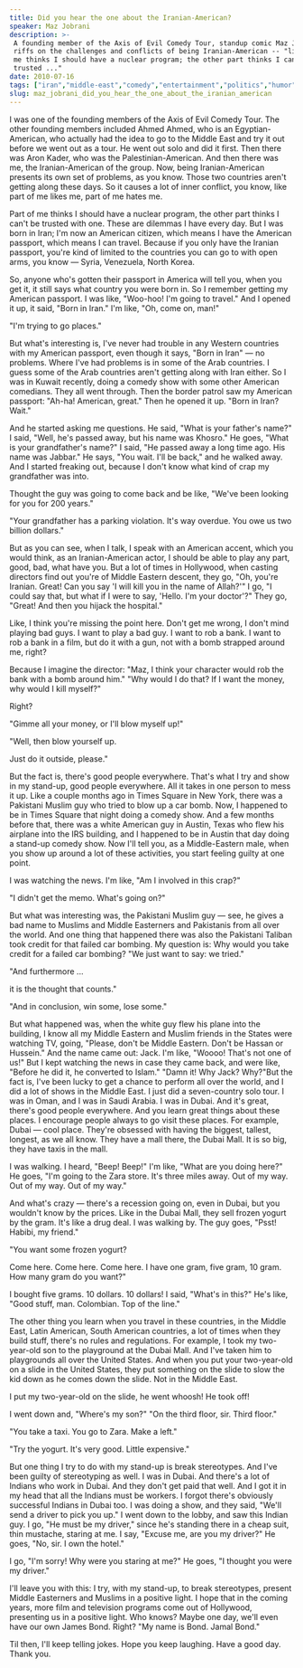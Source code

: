 ```yaml
---
title: Did you hear the one about the Iranian-American?
speaker: Maz Jobrani
description: >-
 A founding member of the Axis of Evil Comedy Tour, standup comic Maz Jobrani
 riffs on the challenges and conflicts of being Iranian-American -- "like, part of
 me thinks I should have a nuclear program; the other part thinks I can't be
 trusted ..."
date: 2010-07-16
tags: ["iran","middle-east","comedy","entertainment","politics","humor"]
slug: maz_jobrani_did_you_hear_the_one_about_the_iranian_american
---
```


I was one of the founding members of the Axis of Evil Comedy Tour. The other founding
members included Ahmed Ahmed, who is an Egyptian-American, who actually had the idea to go
to the Middle East and try it out before we went out as a tour. He went out solo and did
it first. Then there was Aron Kader, who was the Palestinian-American. And then there was
me, the Iranian-American of the group. Now, being Iranian-American presents its own set of
problems, as you know. Those two countries aren't getting along these days. So it causes a
lot of inner conflict, you know, like part of me likes me, part of me hates
me.

Part of me thinks I should have a nuclear program, the other part thinks I can't be
trusted with one. These are dilemmas I have every day. But I was born in Iran; I'm now an
American citizen, which means I have the American passport, which means I can travel.
Because if you only have the Iranian passport, you're kind of limited to the countries you
can go to with open arms, you know — Syria, Venezuela, North Korea.

So, anyone who's gotten their passport in America will tell you, when you get it, it still
says what country you were born in. So I remember getting my American passport. I was
like, "Woo-hoo! I'm going to travel." And I opened it up, it said, "Born in Iran." I'm
like, "Oh, come on, man!"

"I'm trying to go places."

But what's interesting is, I've never had trouble in any Western countries with my
American passport, even though it says, "Born in Iran" — no problems. Where I've had
problems is in some of the Arab countries. I guess some of the Arab countries aren't
getting along with Iran either. So I was in Kuwait recently, doing a comedy show with some
other American comedians. They all went through. Then the border patrol saw my American
passport: "Ah-ha! American, great." Then he opened it up. "Born in Iran?
Wait."

And he started asking me questions. He said, "What is your father's name?" I said, "Well,
he's passed away, but his name was Khosro." He goes, "What is your grandfather's name?" I
said, "He passed away a long time ago. His name was Jabbar." He says, "You wait. I'll be
back," and he walked away. And I started freaking out, because I don't know what kind of
crap my grandfather was into.

Thought the guy was going to come back and be like, "We've been looking for you for 200
years."

"Your grandfather has a parking violation. It's way overdue. You owe us two billion
dollars."

But as you can see, when I talk, I speak with an American accent, which you would think,
as an Iranian-American actor, I should be able to play any part, good, bad, what have you.
But a lot of times in Hollywood, when casting directors find out you're of Middle Eastern
descent, they go, "Oh, you're Iranian. Great! Can you say 'I will kill you in the name of
Allah?'" I go, "I could say that, but what if I were to say, 'Hello. I'm your doctor'?"
They go, "Great! And then you hijack the hospital."

Like, I think you're missing the point here. Don't get me wrong, I don't mind playing bad
guys. I want to play a bad guy. I want to rob a bank. I want to rob a bank in a film, but
do it with a gun, not with a bomb strapped around me, right?

Because I imagine the director: "Maz, I think your character would rob the bank with a
bomb around him." "Why would I do that? If I want the money, why would I kill
myself?"

Right?

"Gimme all your money, or I'll blow myself up!"

"Well, then blow yourself up.

Just do it outside, please."

But the fact is, there's good people everywhere. That's what I try and show in my
stand-up, good people everywhere. All it takes in one person to mess it up. Like a couple
months ago in Times Square in New York, there was a Pakistani Muslim guy who tried to blow
up a car bomb. Now, I happened to be in Times Square that night doing a comedy show. And a
few months before that, there was a white American guy in Austin, Texas who flew his
airplane into the IRS building, and I happened to be in Austin that day doing a stand-up
comedy show. Now I'll tell you, as a Middle-Eastern male, when you show up around a lot of
these activities, you start feeling guilty at one point.

I was watching the news. I'm like, "Am I involved in this crap?"

"I didn't get the memo. What's going on?"

But what was interesting was, the Pakistani Muslim guy — see, he gives a bad name to
Muslims and Middle Easterners and Pakistanis from all over the world. And one thing that
happened there was also the Pakistani Taliban took credit for that failed car bombing. My
question is: Why would you take credit for a failed car bombing? "We just want to say: we
tried."

"And furthermore ...

it is the thought that counts."

"And in conclusion, win some, lose some."

But what happened was, when the white guy flew his plane into the building, I know all my
Middle Eastern and Muslim friends in the States were watching TV, going, "Please, don't be
Middle Eastern. Don't be Hassan or Hussein." And the name came out: Jack. I'm like,
"Woooo! That's not one of us!" But I kept watching the news in case they came back, and
were like, "Before he did it, he converted to Islam." "Damn it! Why Jack? Why?"But the
fact is, I've been lucky to get a chance to perform all over the world, and I did a lot of
shows in the Middle East. I just did a seven-country solo tour. I was in Oman, and I was
in Saudi Arabia. I was in Dubai. And it's great, there's good people everywhere. And you
learn great things about these places. I encourage people always to go visit these places.
For example, Dubai — cool place. They're obsessed with having the biggest, tallest,
longest, as we all know. They have a mall there, the Dubai Mall. It is so big, they have
taxis in the mall.

I was walking. I heard, "Beep! Beep!" I'm like, "What are you doing here?" He goes, "I'm
going to the Zara store. It's three miles away. Out of my way. Out of my way. Out of my
way."

And what's crazy — there's a recession going on, even in Dubai, but you wouldn't know by
the prices. Like in the Dubai Mall, they sell frozen yogurt by the gram. It's like a drug
deal. I was walking by. The guy goes, "Psst! Habibi, my friend."

"You want some frozen yogurt?

Come here. Come here. Come here. I have one gram, five gram, 10 gram. How many gram do you
want?"

I bought five grams. 10 dollars. 10 dollars! I said, "What's in this?" He's like, "Good
stuff, man. Colombian. Top of the line."

The other thing you learn when you travel in these countries, in the Middle East, Latin
American, South American countries, a lot of times when they build stuff, there's no rules
and regulations. For example, I took my two-year-old son to the playground at the Dubai
Mall. And I've taken him to playgrounds all over the United States. And when you put your
two-year-old on a slide in the United States, they put something on the slide to slow the
kid down as he comes down the slide. Not in the Middle East.

I put my two-year-old on the slide, he went whoosh! He took off!

I went down and, "Where's my son?" "On the third floor, sir. Third floor."

"You take a taxi. You go to Zara. Make a left."

"Try the yogurt. It's very good. Little expensive."

But one thing I try to do with my stand-up is break stereotypes. And I've been guilty of
stereotyping as well. I was in Dubai. And there's a lot of Indians who work in Dubai. And
they don't get paid that well. And I got it in my head that all the Indians must be
workers. I forgot there's obviously successful Indians in Dubai too. I was doing a show,
and they said, "We'll send a driver to pick you up." I went down to the lobby, and saw
this Indian guy. I go, "He must be my driver," since he's standing there in a cheap suit,
thin mustache, staring at me. I say, "Excuse me, are you my driver?" He goes, "No, sir. I
own the hotel."

I go, "I'm sorry! Why were you staring at me?" He goes, "I thought you were my
driver."

I'll leave you with this: I try, with my stand-up, to break stereotypes, present Middle
Easterners and Muslims in a positive light. I hope that in the coming years, more film and
television programs come out of Hollywood, presenting us in a positive light. Who knows?
Maybe one day, we'll even have our own James Bond. Right? "My name is Bond. Jamal
Bond."

Til then, I'll keep telling jokes. Hope you keep laughing. Have a good day. Thank
you.

<!--
ad_duration=3.33
event="TEDGlobal 2010"
external_start_time=0
has_talk_citation=0
intro_duration=11.82
is_subtitle_required="False"
is_talk_featured="True"
language="en"
language_swap="False"
native_language="en"
number_of_related_talks=6
number_of_speakers=1
number_of_subtitled_videos=34
number_of_tags=6
number_of_talk_download_languages=34
number_of_talk_more_resources=2
number_of_talk_recommendations=0
number_of_talks_take_actions=0
post_ad_duration=0.83
published_timestamp="2010-08-19 08:29:00"
recording_date="2010-07-16"
speaker_description="Comedian"
speaker_is_published=1
speaker_name="Maz Jobrani"
talk_name="Did you hear the one about the Iranian-American?"
talks_tags=["iran","middle-east","comedy","entertainment","politics","humor"]
talks_take_action=[]
url_audio="https://download.ted.com/talks/MazJobrani_2010G.mp3?apikey=acme-roadrunner"
url_photo_speaker="https://pe.tedcdn.com/images/ted/609b8f0d672bf58663110310adfd682fe98f274f_254x191.jpg"
url_photo_talk="https://pe.tedcdn.com/images/ted/192133_800x600.jpg"
url_webpage="https://www.ted.com/talks/maz_jobrani_did_you_hear_the_one_about_the_iranian_american"
video_type_name="TED Stage Talk"
-->